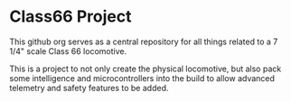 # Class66 Project

This github org serves as a central repository for all things related to a 7 1/4" scale Class 66 locomotive.

This is a project to not only create the physical locomotive, but also pack some intelligence and microcontrollers
into the build to allow advanced telemetry and safety features to be added.

